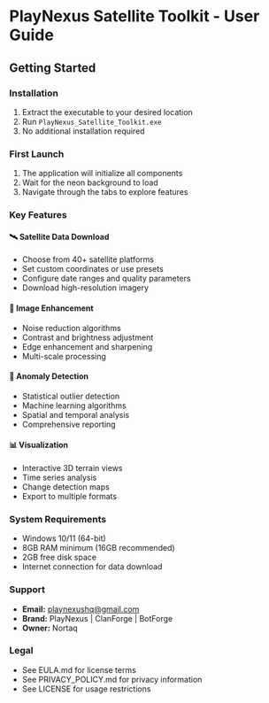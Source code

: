 # PlayNexus Satellite Toolkit - User Guide

## Getting Started

### Installation
1. Extract the executable to your desired location
2. Run `PlayNexus_Satellite_Toolkit.exe`
3. No additional installation required

### First Launch
1. The application will initialize all components
2. Wait for the neon background to load
3. Navigate through the tabs to explore features

### Key Features

#### 🛰️ Satellite Data Download
- Choose from 40+ satellite platforms
- Set custom coordinates or use presets
- Configure date ranges and quality parameters
- Download high-resolution imagery

#### 🔧 Image Enhancement
- Noise reduction algorithms
- Contrast and brightness adjustment
- Edge enhancement and sharpening
- Multi-scale processing

#### 🤖 Anomaly Detection
- Statistical outlier detection
- Machine learning algorithms
- Spatial and temporal analysis
- Comprehensive reporting

#### 📊 Visualization
- Interactive 3D terrain views
- Time series analysis
- Change detection maps
- Export to multiple formats

### System Requirements
- Windows 10/11 (64-bit)
- 8GB RAM minimum (16GB recommended)
- 2GB free disk space
- Internet connection for data download

### Support
- **Email:** playnexushq@gmail.com
- **Brand:** PlayNexus | ClanForge | BotForge
- **Owner:** Nortaq

### Legal
- See EULA.md for license terms
- See PRIVACY_POLICY.md for privacy information
- See LICENSE for usage restrictions